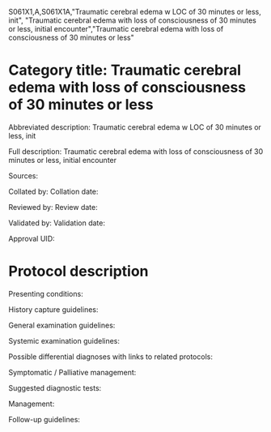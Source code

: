 S061X1,A,S061X1A,"Traumatic cerebral edema w LOC of 30 minutes or less, init", "Traumatic cerebral edema with loss of consciousness of 30 minutes or less, initial encounter","Traumatic cerebral edema with loss of consciousness of 30 minutes or less"
# Category title: Traumatic cerebral edema with loss of consciousness of 30 minutes or less

Abbreviated description: Traumatic cerebral edema w LOC of 30 minutes or less, init

Full description: Traumatic cerebral edema with loss of consciousness of 30 minutes or less, initial encounter

Sources:

Collated by:
Collation date:

Reviewed by:
Review date:

Validated by:
Validation date:

Approval UID:

# Protocol description

Presenting conditions:

History capture guidelines:

General examination guidelines:

Systemic examination guidelines:

Possible differential diagnoses with links to related protocols:

Symptomatic / Palliative management:

Suggested diagnostic tests:

Management:

Follow-up guidelines:
